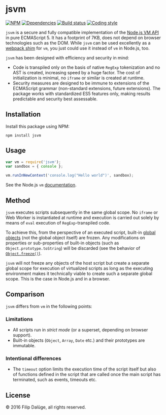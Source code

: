 # jsvm

[![NPM](https://img.shields.io/npm/v/jsvm.svg?maxAge=2592000&style=flat-square)](https://www.npmjs.com/package/jsvm)
[![Dependencies](https://img.shields.io/david/checle/jsvm.svg?maxAge=2592000&style=flat-square)](https://david-dm.org/checle/jsvm)
[![Build status](https://img.shields.io/travis/checle/jsvm/master.svg?style=flat-square)](https://travis-ci.org/checle/jsvm)
[![Coding style](https://img.shields.io/badge/code%20style-standard-blue.svg?style=flat-square)](http://standardjs.com/)

`jsvm` is a secure and fully compatible implementation of the [Node.js VM API](https://nodejs.org/api/vm.html) in pure ECMAScript 5. It has a footprint of 7KB, does not depend on browser technologies such as the DOM. While `jsvm` can be used excellently as a [webpack shim](https://webpack.github.io/docs/configuration.html#resolve-alias) for `vm`, you just could use it instead of `vm` in Node.js, too.

`jsvm` has been designed with efficiency and security in mind:

* Code is transpiled only on the basis of native `RegExp` tokenization
  and no AST is created, increasing speed by a huge factor. The cost
  of initialization is minimal, no `iframe` or similar is created at runtime.
* Security measures are designed to be immune to
  extensions of the ECMAScript grammar (non-standard
  extensions, future extensions). The package
  works with standardized ES5 features only, making results
  predictable and security best assessable.

## Installation

Install this package using NPM:

    npm install jsvm

## Usage

```javascript
var vm = require('jsvm');
var sandbox = { console };

vm.runInNewContext('console.log("Hello world")', sandbox);
```

See the Node.js `vm` [documentation](https://nodejs.org/api/vm.html).

## Method

`jsvm` executes scripts subsequently in the same global scope. No
`iframe` or Web Worker is instantiated at runtime and execution is
carried out solely by means of `eval` execution of `RegExp`-transpiled
code.

To achieve this, from the perspective of an executed script, built-in
[global objects](https://es5.github.io/#x15.1) (not the global object itself) are
frozen. Any modifications on properties or sub-properties of built-in
objects (such as `Object.prototype.toString`)
will be discarded (see the behavior of [`Object.freeze()`](https://developer.mozilla.org/de/docs/Web/JavaScript/Reference/Global_Objects/Object/freeze)).

`jsvm` will not freeze any objects of the host script but create a
separate global scope for execution of virtualized scripts as long as
the executing environment makes it technically viable to create such a
separate global scope. This is the case in Node.js and in a browser.

## Comparison

`jsvm` differs from `vm` in the following points:

### Limitations

* All scripts run in _strict mode_ (or a superset, depending on browser support).
* Built-in objects (`Object`, `Array`, `Date` etc.) and their prototypes are immutable.

### Intentional differences

* The `timeout` option limits the execution time of the script itself but also of functions defined in the script that are called once the main script has terminated, such as events, timeouts etc.

## License

© 2016 Filip Dalüge, all rights reserved.
